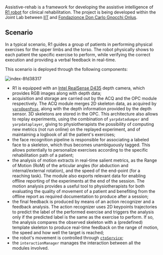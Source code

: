 Assistive-rehab is a framework for developing the assistive intelligence of [R1 robot](https://www.youtube.com/watch?v=TBphNGW6m4o) for clinical rehabilitation. The project is being developed within the Joint Lab between [IIT](https://www.iit.it) and [Fondazionce Don Carlo Gnocchi Onlus](https://www.dongnocchi.it).

## Scenario

In a typical scenario, R1 guides a group of patients in performing physical exercises for the upper limbs and the torso.
The robot physically shows to each patient the specific exercise to perform, while verifying the correct execution and providing a verbal feedback in real-time.

This scenario is deployed through the following components:

![index-8fd38317](https://user-images.githubusercontent.com/9716288/51750778-63f8df00-20b3-11e9-80a3-24bb870ecc82.png)

- R1 is equipped with an [Intel RealSense D435](https://realsense.intel.com/stereo/) depth camera, which provides RGB images along with depth data;
- acquisition and storage are carried out by the ACQ and the OPC module respectively. The ACQ module merges 2D skeleton data, as acquired by [`yarpOpenPose`](https://github.com/robotology/human-sensing), along with the depth information provided by the depth sensor. 3D skeletons are stored in the OPC. This architecture also allows to replay experiments, using the combination of `yarpdatadumper` and `yarpdataplayer`, giving to physiotherapists the possibility of computing new metrics (not run online) on the replayed experiment, and of maintaining a logbook of all the patient's exercises;
- the face recognition pipeline is responsible for associating a labeled face to a skeleton, which thus becomes unambiguously tagged. This allows potentially to personalize exercises according to the specific rehabilitation path of a patient;
- the analysis of motion extracts in real-time salient metrics, as the Range of Motion (RoM) of the articular angles (for abduction and internal/external rotation), and the speed of the end-point (for a reaching task). The module also exports relevant data for enabling offline reporting of the experiments at the end of the session. The motion analysis provides a useful tool to physiotherapists for both evaluating the quality of movement of a patient and benefiting from the offline report as required documentation to produce after a session;
- the final feedback is produced by means of an action recognizer and a feedback analysis. The action recognizer uses 2D keypoints trajectories to predict the label of the performed exercise and triggers the analysis only if the predicted label is the same as the exercise to perform. If so, the analysis compares the observed skeleton with a (predefined) template skeleton to produce real-time feedback on the range of motion, the speed and how well the target is reached;
- the robot's movement is controlled through [`ctpService`](http://www.icub.org/doc/icub-main/group__ctpService.html);
- the `interactionManager` manages the interaction between all the modules involved.
